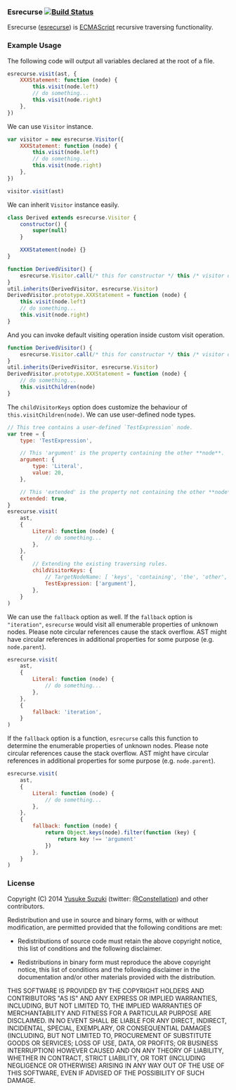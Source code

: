 ### Esrecurse [![Build Status](https://travis-ci.org/estools/esrecurse.svg?branch=master)](https://travis-ci.org/estools/esrecurse)

Esrecurse ([esrecurse](https://github.com/estools/esrecurse)) is
[ECMAScript](https://www.ecma-international.org/publications/standards/Ecma-262.htm)
recursive traversing functionality.

### Example Usage

The following code will output all variables declared at the root of a file.

```javascript
esrecurse.visit(ast, {
	XXXStatement: function (node) {
		this.visit(node.left)
		// do something...
		this.visit(node.right)
	},
})
```

We can use `Visitor` instance.

```javascript
var visitor = new esrecurse.Visitor({
	XXXStatement: function (node) {
		this.visit(node.left)
		// do something...
		this.visit(node.right)
	},
})

visitor.visit(ast)
```

We can inherit `Visitor` instance easily.

```javascript
class Derived extends esrecurse.Visitor {
	constructor() {
		super(null)
	}

	XXXStatement(node) {}
}
```

```javascript
function DerivedVisitor() {
	esrecurse.Visitor.call(/* this for constructor */ this /* visitor object automatically becomes this. */)
}
util.inherits(DerivedVisitor, esrecurse.Visitor)
DerivedVisitor.prototype.XXXStatement = function (node) {
	this.visit(node.left)
	// do something...
	this.visit(node.right)
}
```

And you can invoke default visiting operation inside custom visit operation.

```javascript
function DerivedVisitor() {
	esrecurse.Visitor.call(/* this for constructor */ this /* visitor object automatically becomes this. */)
}
util.inherits(DerivedVisitor, esrecurse.Visitor)
DerivedVisitor.prototype.XXXStatement = function (node) {
	// do something...
	this.visitChildren(node)
}
```

The `childVisitorKeys` option does customize the behaviour of `this.visitChildren(node)`.
We can use user-defined node types.

```javascript
// This tree contains a user-defined `TestExpression` node.
var tree = {
	type: 'TestExpression',

	// This 'argument' is the property containing the other **node**.
	argument: {
		type: 'Literal',
		value: 20,
	},

	// This 'extended' is the property not containing the other **node**.
	extended: true,
}
esrecurse.visit(
	ast,
	{
		Literal: function (node) {
			// do something...
		},
	},
	{
		// Extending the existing traversing rules.
		childVisitorKeys: {
			// TargetNodeName: [ 'keys', 'containing', 'the', 'other', '**node**' ]
			TestExpression: ['argument'],
		},
	}
)
```

We can use the `fallback` option as well.
If the `fallback` option is `"iteration"`, `esrecurse` would visit all enumerable properties of unknown nodes.
Please note circular references cause the stack overflow. AST might have circular references in additional properties for some purpose (e.g. `node.parent`).

```javascript
esrecurse.visit(
	ast,
	{
		Literal: function (node) {
			// do something...
		},
	},
	{
		fallback: 'iteration',
	}
)
```

If the `fallback` option is a function, `esrecurse` calls this function to determine the enumerable properties of unknown nodes.
Please note circular references cause the stack overflow. AST might have circular references in additional properties for some purpose (e.g. `node.parent`).

```javascript
esrecurse.visit(
	ast,
	{
		Literal: function (node) {
			// do something...
		},
	},
	{
		fallback: function (node) {
			return Object.keys(node).filter(function (key) {
				return key !== 'argument'
			})
		},
	}
)
```

### License

Copyright (C) 2014 [Yusuke Suzuki](https://github.com/Constellation)
(twitter: [@Constellation](https://twitter.com/Constellation)) and other contributors.

Redistribution and use in source and binary forms, with or without
modification, are permitted provided that the following conditions are met:

- Redistributions of source code must retain the above copyright
  notice, this list of conditions and the following disclaimer.

- Redistributions in binary form must reproduce the above copyright
  notice, this list of conditions and the following disclaimer in the
  documentation and/or other materials provided with the distribution.

THIS SOFTWARE IS PROVIDED BY THE COPYRIGHT HOLDERS AND CONTRIBUTORS "AS IS"
AND ANY EXPRESS OR IMPLIED WARRANTIES, INCLUDING, BUT NOT LIMITED TO, THE
IMPLIED WARRANTIES OF MERCHANTABILITY AND FITNESS FOR A PARTICULAR PURPOSE
ARE DISCLAIMED. IN NO EVENT SHALL <COPYRIGHT HOLDER> BE LIABLE FOR ANY
DIRECT, INDIRECT, INCIDENTAL, SPECIAL, EXEMPLARY, OR CONSEQUENTIAL DAMAGES
(INCLUDING, BUT NOT LIMITED TO, PROCUREMENT OF SUBSTITUTE GOODS OR SERVICES;
LOSS OF USE, DATA, OR PROFITS; OR BUSINESS INTERRUPTION) HOWEVER CAUSED AND
ON ANY THEORY OF LIABILITY, WHETHER IN CONTRACT, STRICT LIABILITY, OR TORT
(INCLUDING NEGLIGENCE OR OTHERWISE) ARISING IN ANY WAY OUT OF THE USE OF
THIS SOFTWARE, EVEN IF ADVISED OF THE POSSIBILITY OF SUCH DAMAGE.
